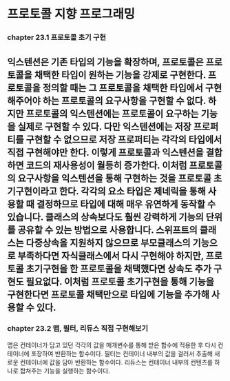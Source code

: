 # 프로토콜 지향 프로그래밍
### chapter 23.1 프로토콜 초기 구현
익스텐션은 기존 타입의 기능을 확장하며, 프로토콜은 프로토콜을 채택한 타입이 원하는 기능을 강제로 구현한다. 프로토콜을 정의할 때는 그 프로토콜을 채택한 타입에서 구현해주어야 하는 프로토콜의 요구사항을 구현할 수 없다. 하지만 프로토콜의 익스텐션에는 프로토콜이 요구하는 기능을 실제로 구현할 수 있다. 다만 익스텐션에는 저장 프로퍼티를 구현할 수 없으므로 저장 프로퍼티는 각각의 타입에서 직접 구현해야만 한다. 이렇게 프로토콜과 익스텐션을 결합하면 코드의 재사용성이 월등히 증가한다. 이처럼 프로토콜의 요구사항을 익스텐션을 통해 구현하는 것을 프로토콜 초기구현이라고 한다.
각각의 요소 타입은 제네릭을 통해 사용할 때 결정하므로 타입에 대해 매우 유연하게 동작할 수 있습니다. 클래스의 상속보다도 훨씬 강력하게 기능의 단위를 공유할 수 있는 방법으로 사용합니다. 스위프트의 클래스는 다중상속을 지원하지 않으므로 부모클래스의 기능으로 부족하다면 자식클래스에서 다시 구현해야 하지만, 프로토콜 초기구현을 한 프로토콜을 채택했다면 상속도 추가 구현도 필요없다. 이처럼 프로토콜 초기구현을 통해 기능을 구현한다면 프로토콜 채택만으로 타입에 기능을 추가해 사용할 수 있다.
---------------------------------------------------------------------------------
### chapter 23.2 맵, 필터, 리듀스 직접 구현해보기
맵은 컨테이너가 담고 있던 각각의 값을 매개변수를 통해 받은 함수에 적용한 후 다시 컨테이너에 포장하여 반환하는 함수이다. 필터는 컨테이너 내부의 값을 걸러서 추출해 새로운 컨테이너에 값을 담아 반환하는 함수이다. 리듀스는 컨테이너 내부의 컨텐츠를 하나로 합쳐주는 기능을 실행하는 함수이다.
